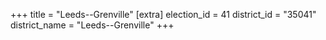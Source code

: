 +++
title = "Leeds--Grenville"
[extra]
election_id = 41
district_id = "35041"
district_name = "Leeds--Grenville"
+++
